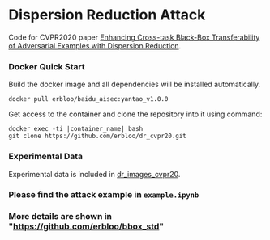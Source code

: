 # Dispersion Reduction Attack


Code for CVPR2020 paper [Enhancing Cross-task Black-Box Transferability of Adversarial Examples with Dispersion Reduction](https://openaccess.thecvf.com/content_CVPR_2020/papers/Lu_Enhancing_Cross-Task_Black-Box_Transferability_of_Adversarial_Examples_With_Dispersion_Reduction_CVPR_2020_paper.pdf).

### Docker Quick Start
Build the docker image and all dependencies will be installed automatically.
```
docker pull erbloo/baidu_aisec:yantao_v1.0.0
```
Get access to the container and clone the repository into it using command:
```
docker exec -ti |container_name| bash
git clone https://github.com/erbloo/dr_cvpr20.git
```

### Experimental Data
Experimental data is included in [dr_images_cvpr20](https://github.com/erbloo/dr_images_cvpr20).


### Please find the attack example in `example.ipynb`


### More details are shown in "https://github.com/erbloo/bbox_std"

